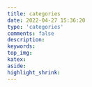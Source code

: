 ```yaml
---
title: categories
date: 2022-04-27 15:36:20
type: 'categories'
comments: false
description:
keywords:
top_img:
katex:
aside:
highlight_shrink:
---
```

